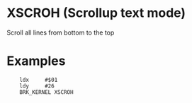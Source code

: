 # XSCROH (Scrollup text mode)

Scroll all lines from bottom to the top

# Examples

```ca65
    ldx     #$01
    ldy     #26
    BRK_KERNEL XSCROH
```
